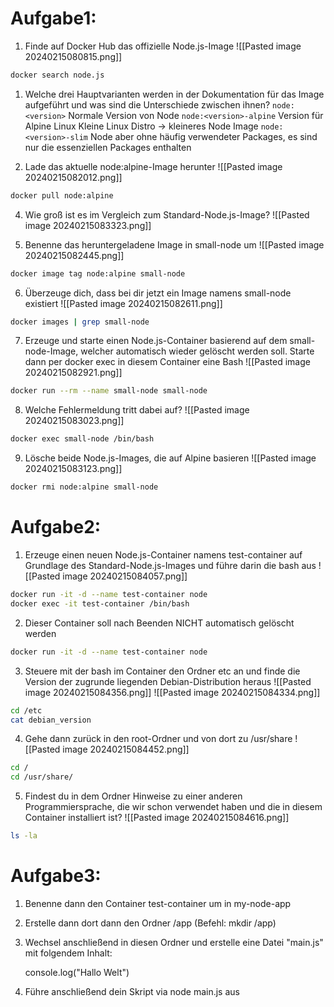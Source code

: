 # Aufgabe1:

1) Finde auf Docker Hub das offizielle Node.js-Image
![[Pasted image 20240215080815.png]]
```bash
docker search node.js
```
	
1) Welche drei Hauptvarianten werden in der Dokumentation für das Image aufgeführt und was sind die Unterschiede zwischen ihnen?
	```node:<version>```
	Normale Version von Node
	```node:<version>-alpine```
	Version für Alpine Linux
	Kleine Linux Distro -> kleineres Node Image
	```node:<version>-slim```
	Node aber ohne häufig verwendeter Packages, es sind nur die essenziellen Packages enthalten


3) Lade das aktuelle node:alpine-Image herunter
![[Pasted image 20240215082012.png]]
```bash
docker pull node:alpine
```

4) Wie groß ist es im Vergleich zum Standard-Node.js-Image?
![[Pasted image 20240215083323.png]]

5) Benenne das heruntergeladene Image in small-node um
![[Pasted image 20240215082445.png]]
```bash
docker image tag node:alpine small-node
```

6) Überzeuge dich, dass bei dir jetzt ein Image namens small-node existiert
![[Pasted image 20240215082611.png]]
```bash
docker images | grep small-node
```

7) Erzeuge und starte einen Node.js-Container basierend auf dem small-node-Image, welcher automatisch wieder gelöscht werden soll. Starte dann per docker exec in diesem Container eine Bash
![[Pasted image 20240215082921.png]]
```bash
docker run --rm --name small-node small-node
```

8) Welche Fehlermeldung tritt dabei auf?
![[Pasted image 20240215083023.png]]
```bash
docker exec small-node /bin/bash
```

9) Lösche beide Node.js-Images, die auf Alpine basieren
![[Pasted image 20240215083123.png]]
```bash
docker rmi node:alpine small-node
```

# Aufgabe2:

1) Erzeuge einen neuen Node.js-Container namens test-container auf Grundlage des Standard-Node.js-Images und führe darin die bash aus
![[Pasted image 20240215084057.png]]
```bash
docker run -it -d --name test-container node
docker exec -it test-container /bin/bash
```

2) Dieser Container soll nach Beenden NICHT automatisch gelöscht werden
```bash
docker run -it -d --name test-container node
```

3) Steuere mit der bash im Container den Ordner etc an und finde die Version der zugrunde liegenden Debian-Distribution heraus
![[Pasted image 20240215084356.png]]
![[Pasted image 20240215084334.png]]
```bash
cd /etc
cat debian_version
```

4) Gehe dann zurück in den root-Ordner und von dort zu /usr/share
![[Pasted image 20240215084452.png]]
```bash
cd /
cd /usr/share/
```

5) Findest du in dem Ordner Hinweise zu einer anderen Programmiersprache, die wir schon verwendet haben und die in diesem Container installiert ist?
![[Pasted image 20240215084616.png]]
```bash
ls -la
```

# Aufgabe3:

1) Benenne dann den Container test-container um in my-node-app

2) Erstelle dann dort dann den Ordner /app (Befehl: mkdir /app)

3) Wechsel anschließend in diesen Ordner und erstelle eine Datei "main.js" mit folgendem Inhalt:

      console.log("Hallo Welt")

4) Führe anschließend dein Skript via node main.js aus